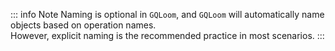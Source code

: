 ::: info Note
Naming is optional in `GQLoom`, and `GQLoom` will automatically name objects based on operation names.  
However, explicit naming is the recommended practice in most scenarios.
:::